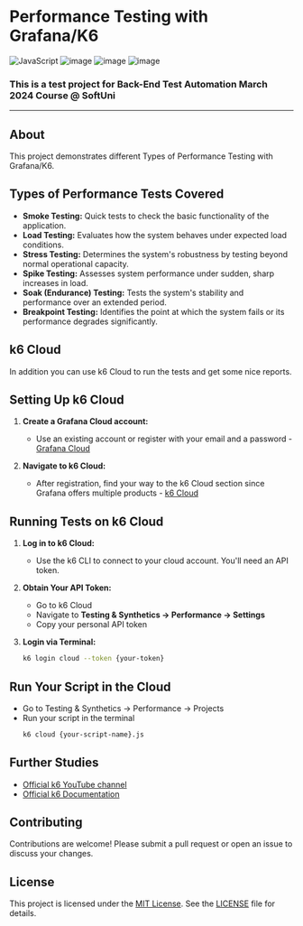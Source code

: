 # Performance Testing with Grafana/K6
![JavaScript](https://img.shields.io/badge/javascript-%23323330.svg?style=for-the-badge&logo=javascript&logoColor=%23F7DF1E)
![image](https://img.shields.io/badge/Node%20js-339933?style=for-the-badge&logo=nodedotjs&logoColor=white)
![image](https://img.shields.io/badge/Visual_Studio_Code-0078D4?style=for-the-badge&logo=visual%20studio%20code&logoColor=white)
![image](https://img.shields.io/badge/Grafana-F2F4F9?style=for-the-badge&logo=grafana&logoColor=orange&labelColor=F2F4F9)
### This is a test project for **Back-End Test Automation** March 2024 Course @ SoftUni

---
## About
This project demonstrates different Types of Performance Testing with Grafana/K6.

## Types of Performance Tests Covered
- **Smoke Testing:** Quick tests to check the basic functionality of the application.
- **Load Testing:** Evaluates how the system behaves under expected load conditions.
- **Stress Testing:** Determines the system's robustness by testing beyond normal operational capacity.
- **Spike Testing:** Assesses system performance under sudden, sharp increases in load.
- **Soak (Endurance) Testing:** Tests the system's stability and performance over an extended period.
- **Breakpoint Testing:** Identifies the point at which the system fails or its performance degrades significantly.

## k6 Cloud
In addition you can use k6 Cloud to run the tests and get some nice reports.

## Setting Up k6 Cloud
1. **Create a Grafana Cloud account:**
   - Use an existing account or register with your email and a password - [Grafana Cloud](https://grafana.com/products/cloud/)

2. **Navigate to k6 Cloud:**
   - After registration, find your way to the k6 Cloud section since Grafana offers multiple products - [k6 Cloud](https://grafana.com/products/k6-cloud/)

## Running Tests on k6 Cloud
1. **Log in to k6 Cloud:**
   - Use the k6 CLI to connect to your cloud account. You'll need an API token.

2. **Obtain Your API Token:**
   - Go to k6 Cloud
   - Navigate to **Testing & Synthetics -> Performance -> Settings**
   - Copy your personal API token

3. **Login via Terminal:**
   ```sh
   k6 login cloud --token {your-token}
   
## Run Your Script in the Cloud
- Go to Testing & Synthetics -> Performance -> Projects
- Run your script in the terminal
   ```sh
   k6 cloud {your-script-name}.js

## Further Studies

- [Official k6 YouTube channel](https://www.youtube.com/c/k6test)
- [Official k6 Documentation](https://grafana.com/docs/k6/latest/)

## Contributing
Contributions are welcome! Please submit a pull request or open an issue to discuss your changes.

## License

This project is licensed under the [MIT License](LICENSE). See the [LICENSE](LICENSE) file for details.

